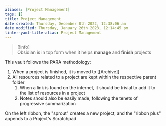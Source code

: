 ```yaml
---
aliases: [Project Management]
tags: []
title: Project Management
date created: Thursday, December 8th 2022, 12:38:06 am
date modified: Thursday, January 26th 2023, 12:14:45 pm
linter-yaml-title-alias: Project Management
---
```


>[!info]  
>Obsidian is in top form when it helps **manage** and **finish** projects

This vault follows the PARA methodology:

1. When a project is finished, it is moved to [[Archive]]
2. All resources related to a project are kept within the respective parent folder
	1. When a link is found on the internet, it should be trivial to add it to the list of resources in a project
	2. Notes should also be easily made, following the tenets of progressive summarization

On the left ribbon, the "sprout" creates a new project, and the "ribbon plus" appends to a Project's Scratchpad
